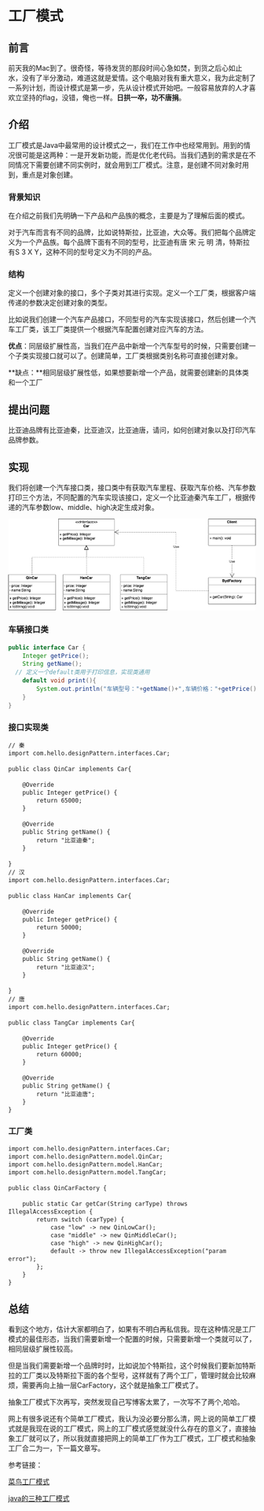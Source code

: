 # 工厂模式

## 前言

前天我的Mac到了。很奇怪，等待发货的那段时间心急如焚，到货之后心如止水，没有了半分激动，难道这就是爱情。这个电脑对我有重大意义，我为此定制了一系列计划，而设计模式是第一步，先从设计模式开始吧。一般容易放弃的人才喜欢立坚持的flag，没错，俺也一样。**日拱一卒，功不唐捐**。

## 介绍

工厂模式是Java中最常用的设计模式之一，我们在工作中也经常用到。用到的情况很可能是这两种：一是开发新功能，而是优化老代码。当我们遇到的需求是在不同情况下需要创建不同实例时，就会用到工厂模式。注意，是创建不同对象时用到，重点是对象创建。

### 背景知识

在介绍之前我们先明确一下产品和产品族的概念，主要是为了理解后面的模式。

对于汽车而言有不同的品牌，比如说特斯拉，比亚迪，大众等。我们把每个品牌定义为一个产品族。每个品牌下面有不同的型号，比亚迪有唐 宋 元 明 清<!--叫着顺口，可能没有-->，特斯拉有S 3 X Y，这种不同的型号定义为不同的产品。

### 结构

定义一个创建对象的接口，多个子类对其进行实现。定义一个工厂类，根据客户端传递的参数决定创建对象的类型。

比如说我们创建一个汽车产品接口，不同型号的汽车实现该接口，然后创建一个汽车工厂类，该工厂类提供一个根据汽车配置创建对应汽车的方法。

**优点**：同层级扩展性高，当我们在产品中新增一个汽车型号的时候，只需要创建一个子类实现接口就可以了。创建简单，工厂类根据类别名称可直接创建对象。

**缺点：**相同层级扩展性低，如果想要新增一个产品，就需要创建新的具体类和一个工厂

## 提出问题

比亚迪品牌有比亚迪秦，比亚迪汉，比亚迪唐，请问，如何创建对象以及打印汽车品牌参数。

## 实现

我们将创建一个汽车接口类，接口类中有获取汽车里程、获取汽车价格、汽车参数打印三个方法，不同配置的汽车实现该接口，定义一个比亚迪秦汽车工厂，根据传递的汽车参数low、middle、high决定生成对象。



![01-工厂模式](../images/01-工厂模式.png)

### 车辆接口类

```java
public interface Car {
    Integer getPrice();
    String getName();
  // 定义一个default类用于打印信息，实现类通用
    default void print(){
        System.out.println("车辆型号："+getName()+",车辆价格："+getPrice());
    }
}
```

### 接口实现类

```
// 秦
import com.hello.designPattern.interfaces.Car;

public class QinCar implements Car{

    @Override
    public Integer getPrice() {
        return 65000;
    }

    @Override
    public String getName() {
        return "比亚迪秦";
    }

}
// 汉
import com.hello.designPattern.interfaces.Car;

public class HanCar implements Car{

    @Override
    public Integer getPrice() {
        return 50000;
    }

    @Override
    public String getName() {
        return "比亚迪汉";
    }

}
// 唐
import com.hello.designPattern.interfaces.Car;

public class TangCar implements Car{

    @Override
    public Integer getPrice() {
        return 60000;
    }

    @Override
    public String getName() {
        return "比亚迪唐";
    }
}
```

### 工厂类

```
import com.hello.designPattern.interfaces.Car;
import com.hello.designPattern.model.QinCar;
import com.hello.designPattern.model.HanCar;
import com.hello.designPattern.model.TangCar;

public class QinCarFactory {

    public static Car getCar(String carType) throws IllegalAccessException {
        return switch (carType) {
            case "low" -> new QinLowCar();
            case "middle" -> new QinMiddleCar();
            case "high" -> new QinHighCar();
            default -> throw new IllegalAccessException("param error");
        };
    }
}
```

## 总结

看到这个地方，估计大家都明白了，如果有不明白再私信我。现在这种情况是工厂模式的最佳形态，当我们需要新增一个配置的时候，只需要新增一个类就可以了，相同层级扩展性较高。

但是当我们需要新增一个品牌时时，比如说加个特斯拉，这个时候我们要新加特斯拉的工厂类以及特斯拉下面的各个型号，这样就有了两个工厂，管理时就会比较麻烦，需要再向上抽一层CarFactory，这个就是抽象工厂模式了。

抽象工厂模式下次再写，突然发现自己写博客太累了，一次写不了两个,哈哈。

网上有很多说还有个简单工厂模式，我认为没必要分那么清，网上说的简单工厂模式就是我现在说的工厂模式，网上的工厂模式感觉就没什么存在的意义了，直接抽象工厂就可以了，所以我就直接把网上的简单工厂作为工厂模式，工厂模式和抽象工厂合二为一，下一篇文章写。

参考链接：

[菜鸟工厂模式](https://www.runoob.com/design-pattern/factory-pattern.htm)

[java的三种工厂模式](https://blog.csdn.net/qq564425/article/details/81082242)
